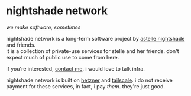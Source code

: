 # nightshade network
*we make software, sometimes*

nightshade network is a long-term software project by [astelle nightshade](https://github.com/ry00001) and friends.  
it is a collection of private-use services for stelle and her friends. don't expect much of public use to come from here.

if you're interested, [contact me](mailto:admin@nightshade.network). i would love to talk infra.

nightshade network is built on [hetzner](https://hetzner.com) and [tailscale](https://tailscale.com).
i do not receive payment for these services, in fact, i pay *them*. they're just good.
